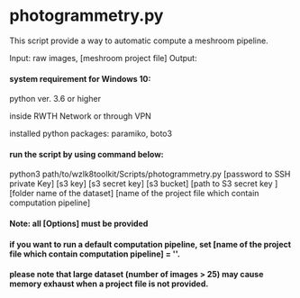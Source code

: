 # photogrammetry.py

This script provide a way to automatic compute a meshroom pipeline.

Input: raw images, [meshroom project file]
Output: 

#### system requirement for Windows 10:

python ver. 3.6 or higher

inside RWTH Network or through VPN

installed python packages: paramiko, boto3

#### run the script by using command below:

python3 path/to/wzlk8toolkit/Scripts/photogrammetry.py [password to SSH private Key] [s3 key] [s3 secret key] [s3 bucket] [path to S3 secret key ] [folder name of the dataset] [name of the project file which contain computation pipeline]

#### Note: all [Options] must be provided
#### if you want to run a default computation pipeline, set [name of the project file which contain computation pipeline] = ''.
#### please note that large dataset (number of images > 25) may cause memory exhaust when a project file is not provided.
